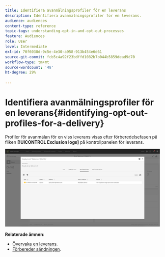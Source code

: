 ```yaml
---
title: Identifiera avanmälningsprofiler för en leverans
description: Identifiera avanmälningsprofiler för en leverans.
audience: audiences
content-type: reference
topic-tags: understanding-opt-in-and-opt-out-processes
feature: Audiences
role: User
level: Intermediate
exl-id: 70f6038d-9c5e-4e30-a958-913b454e6d61
source-git-commit: fcb5c4a92f23bdffd1082b7b044b5859dead9d70
workflow-type: tm+mt
source-wordcount: '48'
ht-degree: 29%

---
```


# Identifiera avanmälningsprofiler för en leverans{#identifying-opt-out-profiles-for-a-delivery}

Profiler för avanmälan för en viss leverans visas efter förberedelsefasen på fliken **[!UICONTROL Exclusion logs]** på kontrollpanelen för leverans.

![](assets/exclusion_blocklisting.png)

**Relaterade ämnen:**

* [Övervaka en leverans](../../sending/using/monitoring-a-delivery.md#exclusion-logs).
* [Förbereder sändningen](../../sending/using/preparing-the-send.md).
